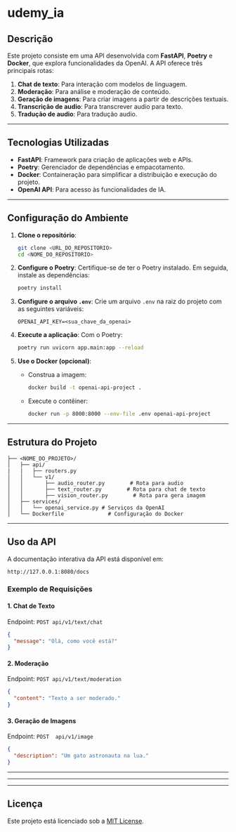 # udemy_ia

## Descrição
Este projeto consiste em uma API desenvolvida com **FastAPI**, **Poetry** e **Docker**, que explora funcionalidades da OpenAI. A API oferece três principais rotas:

1. **Chat de texto**: Para interação com modelos de linguagem.
2. **Moderação**: Para análise e moderação de conteúdo.
3. **Geração de imagens**: Para criar imagens a partir de descrições textuais.
4. **Transcrição de audio**: Para transcrever audio para texto.
5. **Tradução de audio**: Para tradução audio.

---

## Tecnologias Utilizadas

- **FastAPI**: Framework para criação de aplicações web e APIs.
- **Poetry**: Gerenciador de dependências e empacotamento.
- **Docker**: Containeração para simplificar a distribuição e execução do projeto.
- **OpenAI API**: Para acesso às funcionalidades de IA.

---

## Configuração do Ambiente

1. **Clone o repositório**:
   ```bash
   git clone <URL_DO_REPOSITORIO>
   cd <NOME_DO_REPOSITORIO>
   ```

2. **Configure o Poetry**:
   Certifique-se de ter o Poetry instalado. Em seguida, instale as dependências:
   ```bash
   poetry install
   ```

3. **Configure o arquivo `.env`**:
   Crie um arquivo `.env` na raiz do projeto com as seguintes variáveis:
   ```env
   OPENAI_API_KEY=<sua_chave_da_openai>
   ```

4. **Execute a aplicação**:
   Com o Poetry:
   ```bash
   poetry run uvicorn app.main:app --reload
   ```

5. **Use o Docker (opcional)**:
   
   - Construa a imagem:
     ```bash
     docker build -t openai-api-project .
     ```
   - Execute o contêiner:
     ```bash
     docker run -p 8000:8000 --env-file .env openai-api-project
     ```

---

## Estrutura do Projeto

```
├── <NOME_DO_PROJETO>/
│   ├── api/
|   |   ├── routers.py    
│   │   └── v1/
│   │       ├── audio_router.py        # Rota para audio
│   │       ├── text_router.py        # Rota para chat de texto
│   │       ├── vision_router.py        # Rota para gera imagem   
│   ├── services/
│   │   └── openai_service.py # Serviços da OpenAI
│   └── Dockerfile              # Configuração do Docker
```

---

## Uso da API

A documentação interativa da API está disponível em:
```
http://127.0.0.1:8080/docs
```

### Exemplo de Requisições

#### 1. Chat de Texto
Endpoint: `POST api/v1/text/chat`

```json
{
  "message": "Olá, como você está?"
}
```

#### 2. Moderação
Endpoint: `POST api/v1/text/moderation`

```json
{
  "content": "Texto a ser moderado."
}
```

#### 3. Geração de Imagens
Endpoint: `POST  api/v1/image`

```json
{
  "description": "Um gato astronauta na lua."
}
```

---


---

---

## Licença

Este projeto está licenciado sob a [MIT License](LICENSE).

